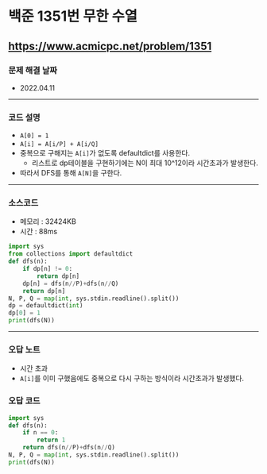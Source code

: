 # 백준 1351번 무한 수열
https://www.acmicpc.net/problem/1351
---

### 문제 해결 날짜
- 2022.04.11
---

### 코드 설명
- ```A[0] = 1```
- ```A[i] = A[i/P] + A[i/Q]```
- 중복으로 구해지는 ```A[i]```가 없도록 defaultdict를 사용한다.
    * 리스트로 dp테이블을 구현하기에는 N이 최대 10^12이라 시간초과가 발생한다.
- 따라서 DFS를 통해 ```A[N]```을 구한다.
---

### 소스코드
- 메모리 : 32424KB
- 시간 : 88ms
```Python
import sys
from collections import defaultdict
def dfs(n):
    if dp[n] != 0:
        return dp[n]
    dp[n] = dfs(n//P)+dfs(n//Q)
    return dp[n]
N, P, Q = map(int, sys.stdin.readline().split())
dp = defaultdict(int)
dp[0] = 1
print(dfs(N))
```
---

### 오답 노트
- 시간 초과
- ```A[i]```를 이미 구했음에도 중복으로 다시 구하는 방식이라 시간초과가 발생했다.

### 오답 코드
```Python
import sys
def dfs(n):
    if n == 0:
        return 1
    return dfs(n//P)+dfs(n//Q)
N, P, Q = map(int, sys.stdin.readline().split())
print(dfs(N))
```